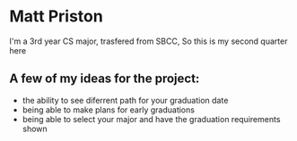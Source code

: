 # Matt Priston

I'm a 3rd year CS major, trasfered from SBCC, So this is my second quarter here

## A few of my ideas for the project:
- the ability to see diferrent path for your graduation date
- being able to make plans for early graduations
- being able to select your major and have the graduation requirements shown

